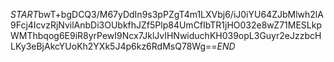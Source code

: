 $START$bwT+bgDCQ3/M67yDdIn9s3pPZgT4m1LXVbj6/iJ0iYU64ZJbMlwh2lA9Fcj4IcvzRjNvilAnbDi3OUbkfhJZf5Plp84UmCfIbTR1jHO032e8wZ71MESLkpWMThbqog6E9iR8yrPewI9Ncx7JklJvIHNwiduchKH039opL3Guyr2eJzzbcHLKy3eBjAkcYUoKh2YXk5J4p6kz6RdMsQ78Wg==$END$
